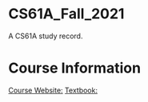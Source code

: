 # CS61A_Fall_2021
A CS61A study record.
# Course Information
[Course Website:](https://inst.eecs.berkeley.edu/~cs61a/fa21/)
[Textbook:](http://composingprograms.com/)
